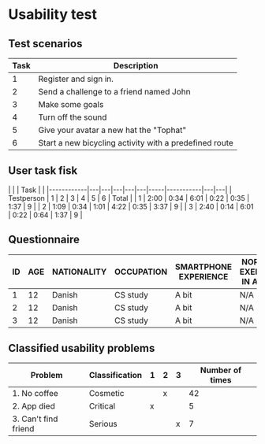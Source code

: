 # Usability test

## Test scenarios

| Task | Description                                            |
| -----|--------------------------------------------------------|
|   1  | Register and sign in.                                  |
|   2  | Send a challenge to a friend named John                |
|   3  | Make some goals                                        |
|   4  | Turn off the sound                                     |
|   5  | Give your avatar a new hat the "Tophat"                |
|   6  | Start a new bicycling activity with a predefined route |

## User task fisk

|            |           | Task                        |   |
|------------|---|---|---|---|---|-----|-----------|---|---|
| Testperson | 1 | 2 | 3 | 4 | 5 | 6   |     Total         |
|     1      | 2:00 | 0:34 | 6:01 | 0:22 | 0:35 | 1:37 | 9 |
|     2      | 1:09 | 0:34 | 1:01 | 4:22 | 0:35 | 3:37 | 9 |
|     3      | 2:40 | 0:14 | 6:01 | 0:22 | 0:64 | 1:37 | 9 |

## Questionnaire

| ID | AGE | NATIONALITY | OCCUPATION | SMARTPHONE EXPERIENCE | NORMAL EXERCISE IN A DAY |
|----|-----|-------------|------------|-----------------------|--------------------------|
| 1  |  12 |    Danish   | CS study   |        A bit          |           N/A            |
| 2  |  12 |    Danish   | CS study   |        A bit          |           N/A            |
| 3  |  12 |    Danish   | CS study   |        A bit          |           N/A            |

## Classified usability problems

|    Problem           | Classification |  1  |  2  |  3 | Number of times |
|----------------------|----------------|-----|-----|----|-----------------|
| 1. No coffee         |    Cosmetic    |     |  x  |    |      42         |
| 2. App died          |    Critical    |  x  |     |    |       5         |
| 3. Can't find friend |    Serious     |     |     |  x |       7         |